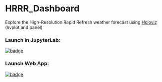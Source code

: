 # HRRR_Dashboard
Explore the High-Resolution Rapid Refresh weather forecast using [Holoviz](holoviz.org) (hvplot and panel)

### Launch in JupyterLab: 

[![badge](https://img.shields.io/static/v1.svg?logo=Jupyter&label=Pangeo+Binder&message=AWS+us-west-2&color=green)](https://aws-uswest2-binder.pangeo.io/v2/gh/reproducible-notebooks/HRRR-Dashboard/binder?urlpath=git-pull?repo=https://github.com/reproducible-notebooks/HRRR_Dashboard%26amp%3Bbranch=master%26amp%3Burlpath=lab/tree/HRRR-Dashboard/HRRR_Dashboard.ipynb%3Fautodecode)

### Launch Web App: 

[![badge](https://img.shields.io/static/v1.svg?logo=Jupyter&label=Binder&message=Panel+app&color=green)](https://aws-uswest2-binder.pangeo.io/v2/gh/reproducible-notebooks/HRRR-Dashboard/binder?urlpath=git-pull?repo=https://github.com/reproducible-notebooks/HRRR_Dashboard%26amp%3Bbranch=master%26amp%3Burlpath=panel)
